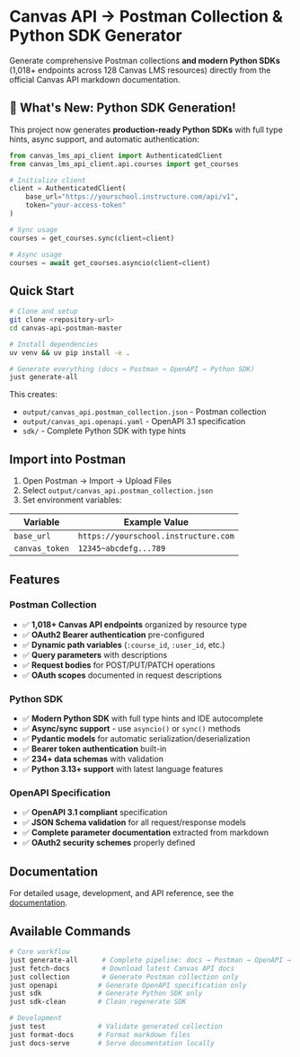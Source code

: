 # Canvas API → Postman Collection & Python SDK Generator

Generate comprehensive Postman collections **and modern Python SDKs** (1,018+ endpoints across 128 Canvas LMS resources) directly from the official Canvas API markdown documentation.

## 🚀 What's New: Python SDK Generation!

This project now generates **production-ready Python SDKs** with full type hints, async support, and automatic authentication:

```python
from canvas_lms_api_client import AuthenticatedClient
from canvas_lms_api_client.api.courses import get_courses

# Initialize client
client = AuthenticatedClient(
    base_url="https://yourschool.instructure.com/api/v1", 
    token="your-access-token"
)

# Sync usage
courses = get_courses.sync(client=client)

# Async usage  
courses = await get_courses.asyncio(client=client)
```

## Quick Start

```bash
# Clone and setup
git clone <repository-url>
cd canvas-api-postman-master

# Install dependencies
uv venv && uv pip install -e .

# Generate everything (docs → Postman → OpenAPI → Python SDK)
just generate-all
```

This creates:
- `output/canvas_api.postman_collection.json` - Postman collection
- `output/canvas_api.openapi.yaml` - OpenAPI 3.1 specification  
- `sdk/` - Complete Python SDK with type hints

## Import into Postman

1. Open Postman → Import → Upload Files
2. Select `output/canvas_api.postman_collection.json`
3. Set environment variables:

| Variable | Example Value |
|----------|---------------|
| `base_url` | `https://yourschool.instructure.com` |
| `canvas_token` | `12345~abcdefg...789` |

## Features

### Postman Collection
- ✅ **1,018+ Canvas API endpoints** organized by resource type
- ✅ **OAuth2 Bearer authentication** pre-configured
- ✅ **Dynamic path variables** (`:course_id`, `:user_id`, etc.)
- ✅ **Query parameters** with descriptions
- ✅ **Request bodies** for POST/PUT/PATCH operations
- ✅ **OAuth scopes** documented in request descriptions

### Python SDK
- ✅ **Modern Python SDK** with full type hints and IDE autocomplete
- ✅ **Async/sync support** - use `asyncio()` or `sync()` methods
- ✅ **Pydantic models** for automatic serialization/deserialization
- ✅ **Bearer token authentication** built-in
- ✅ **234+ data schemas** with validation
- ✅ **Python 3.13+ support** with latest language features

### OpenAPI Specification
- ✅ **OpenAPI 3.1 compliant** specification
- ✅ **JSON Schema validation** for all request/response models
- ✅ **Complete parameter documentation** extracted from markdown
- ✅ **OAuth2 security schemes** properly defined

## Documentation

For detailed usage, development, and API reference, see the [documentation](docs/index.md).

## Available Commands

```bash
# Core workflow
just generate-all      # Complete pipeline: docs → Postman → OpenAPI → SDK
just fetch-docs        # Download latest Canvas API docs
just collection        # Generate Postman collection only
just openapi          # Generate OpenAPI specification only
just sdk              # Generate Python SDK only
just sdk-clean        # Clean regenerate SDK

# Development
just test             # Validate generated collection
just format-docs      # Format markdown files
just docs-serve       # Serve documentation locally
```
